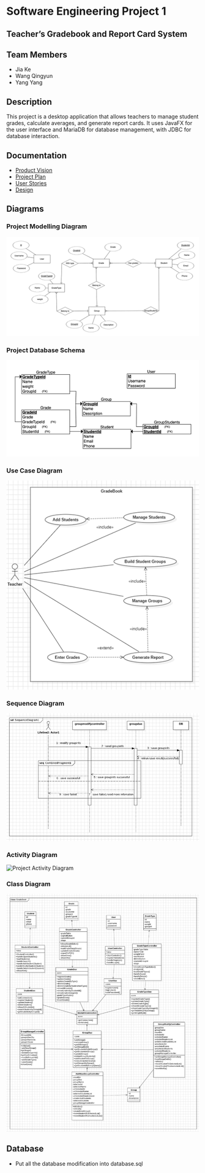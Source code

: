 # Software Engineering Project 1

## Teacher’s Gradebook and Report Card System

## Team Members
- Jia Ke
- Wang Qingyun
- Yang Yang

## Description
This project is a desktop application that allows teachers to manage student
grades, calculate averages, and generate report cards. It uses JavaFX for the
user interface and MariaDB for database management, with JDBC for database
interaction.

## Documentation
- [Product Vision](docs/product_vision_group3.pdf)
- [Project Plan](docs/project_plan_group3_v3.pdf)
- [User Stories](docs/UserStories.md)
- [Design](docs/Design.md)

## Diagrams

### Project Modelling Diagram
![Project Modellling Diagram](docs/modelling-dia.png "Project Modelling Diagram")

### Project Database Schema
![Project Database Schema](docs/database-schema.png "Project Database Schema")

### Use Case Diagram
![Project Use Case Diagram](docs/dia_use_case.jpg "Project Use Case Diagram")

### Sequence Diagram
![Project Sequence Diagram](docs/dia_sequence.jpg "Project Sequence Diagram")

### Activity Diagram
![Project Activity Diagram](docs/dia_activitys.jpg "Project Activity Diagram")

### Class Diagram
![Project Class Diagram](docs/dia_class.jpg "Project Class Diagram")

## Database
- Put all the database modification into database.sql

